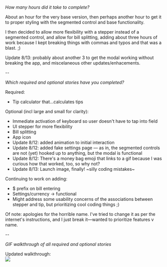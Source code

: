 <i>How many hours did it take to complete?</i>

About an hour for the very base version, then perhaps another hour to get it to proper styling with the segmented control and base functionality.

I then decided to allow more flexibility with a stepper instead of a segmented control, and allow for bill splitting, adding about three hours of work because I kept breaking things with commas and typos and that was a blast. ;)

Update 8/13: probably about another 3 to get the modal working without breaking the app, and miscelaneous other updates/enhacements.

--

<i>Which required and optional stories have you completed?</i>

Required:
<ul><li>Tip calculator that...calculates tips</li></ul>

Optional (incl large and small for clarity):
<ul><li>Immediate activation of keyboard so user doesn't have to tap into field</li>
<li>UI stepper for more flexibility</li>
<li>Bill splitting</li>
<li>App icon</li>
<li>Update 8/12: added animation to initial interaction</li>
<li>Update 8/12: added fake settings page — as in, the segmented controls are not (yet) hooked up to anything, but the modal is functional</li>
<li>Update 8/12: There's a money bag emoji that links to a gif because I was curious how that worked, too, so why not?</li>
<li>Update 8/13: Launch image, finally! ~silly coding mistakes~</li></ul>

Continuing to work on adding:
<ul><li>$ prefix on bill entering</li>
<li>Settings/currency -> functional</li>
<li>Might address some usability concerns of the associations between stepper and tip, but prioritizing cool coding things ;)</li></ul>

Of note: apologies for the horrible name. I've tried to change it as per the internet's instructions, and I just break it—wanted to prioritize features v name.


--

<i>GIF walkthrough of all required and optional stories</i>

Updated walkthrough:<br/>
<img src="http://i.imgur.com/Xe093NL.gif">


